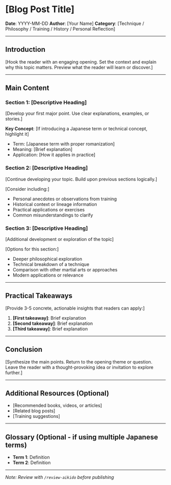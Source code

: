 # [Blog Post Title]

**Date**: YYYY-MM-DD
**Author**: [Your Name]
**Category**: [Technique / Philosophy / Training / History / Personal Reflection]

---

## Introduction

[Hook the reader with an engaging opening. Set the context and explain why this topic matters. Preview what the reader will learn or discover.]

---

## Main Content

### Section 1: [Descriptive Heading]

[Develop your first major point. Use clear explanations, examples, or stories.]

**Key Concept**: [If introducing a Japanese term or technical concept, highlight it]
- Term: [Japanese term with proper romanization]
- Meaning: [Brief explanation]
- Application: [How it applies in practice]

### Section 2: [Descriptive Heading]

[Continue developing your topic. Build upon previous sections logically.]

[Consider including:]
- Personal anecdotes or observations from training
- Historical context or lineage information
- Practical applications or exercises
- Common misunderstandings to clarify

### Section 3: [Descriptive Heading]

[Additional development or exploration of the topic]

[Options for this section:]
- Deeper philosophical exploration
- Technical breakdown of a technique
- Comparison with other martial arts or approaches
- Modern applications or relevance

---

## Practical Takeaways

[Provide 3-5 concrete, actionable insights that readers can apply:]

1. **[First takeaway]**: Brief explanation
2. **[Second takeaway]**: Brief explanation
3. **[Third takeaway]**: Brief explanation

---

## Conclusion

[Synthesize the main points. Return to the opening theme or question. Leave the reader with a thought-provoking idea or invitation to explore further.]

---

## Additional Resources (Optional)

- [Recommended books, videos, or articles]
- [Related blog posts]
- [Training suggestions]

---

## Glossary (Optional - if using multiple Japanese terms)

- **Term 1**: Definition
- **Term 2**: Definition

---

*Note: Review with `/review-aikido` before publishing*

